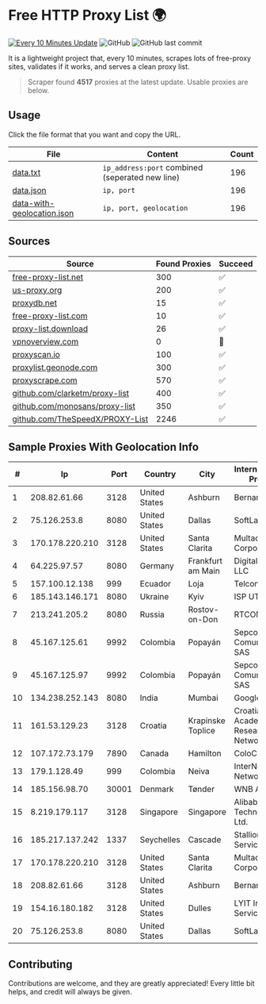 
# Free HTTP Proxy List 🌍

[![Every 10 Minutes Update](https://github.com/mertguvencli/http-proxy-list/actions/workflows/main.yml/badge.svg?branch=main)](https://github.com/mertguvencli/http-proxy-list/actions/workflows/main.yml)
![GitHub](https://img.shields.io/github/license/mertguvencli/http-proxy-list)
![GitHub last commit](https://img.shields.io/github/last-commit/mertguvencli/http-proxy-list)

It is a lightweight project that, every 10 minutes, scrapes lots of free-proxy sites, validates if it works, and serves a clean proxy list.


> Scraper found **4517** proxies at the latest update. Usable proxies are below.

## Usage

Click the file format that you want and copy the URL.


|File|Content|Count|
|----|-------|-----|
|[data.txt](https://raw.githubusercontent.com/mertguvencli/http-proxy-list/main/proxy-list/data.txt)|`ip_address:port` combined (seperated new line)|196|
|[data.json](https://raw.githubusercontent.com/mertguvencli/http-proxy-list/main/proxy-list/data.json)|`ip, port`|196|
|[data-with-geolocation.json](https://raw.githubusercontent.com/mertguvencli/http-proxy-list/main/proxy-list/data-with-geolocation.json)|`ip, port, geolocation`|196|

## Sources

|Source|Found Proxies|Succeed|
|------|-------------|-------|
|[free-proxy-list.net](https://free-proxy-list.net)|300|✅|
|[us-proxy.org](https://www.us-proxy.org)|200|✅|
|[proxydb.net](http://proxydb.net)|15|✅|
|[free-proxy-list.com](https://free-proxy-list.com/?page=&port=&type%5B%5D=http&type%5B%5D=https&up_time=0&search=Search)|10|✅|
|[proxy-list.download](https://www.proxy-list.download/HTTP)|26|✅|
|[vpnoverview.com](https://vpnoverview.com/privacy/anonymous-browsing/free-proxy-servers)|0|🚫|
|[proxyscan.io](https://www.proxyscan.io)|100|✅|
|[proxylist.geonode.com](https://proxylist.geonode.com/api/proxy-list?limit=300&page=1&sort_by=lastChecked&sort_type=desc&protocols=http,https)|300|✅|
|[proxyscrape.com](https://api.proxyscrape.com/v2/?request=displayproxies&protocol=http&timeout=10000&country=all&ssl=all&anonymity=all)|570|✅|
|[github.com/clarketm/proxy-list](https://raw.githubusercontent.com/clarketm/proxy-list/master/proxy-list-raw.txt)|400|✅|
|[github.com/monosans/proxy-list](https://raw.githubusercontent.com/monosans/proxy-list/main/proxies/http.txt)|350|✅|
|[github.com/TheSpeedX/PROXY-List](https://raw.githubusercontent.com/TheSpeedX/PROXY-List/master/http.txt)|2246|✅|


## Sample Proxies With Geolocation Info

|#|Ip|Port|Country|City|Internet Service Provider|
|-|--|----|-------|----|-------------------------|
|1|208.82.61.66|3128|United States|Ashburn|Bernardi Sounds|
|2|75.126.253.8|8080|United States|Dallas|SoftLayer|
|3|170.178.220.210|3128|United States|Santa Clarita|Multacom Corporation|
|4|64.225.97.57|8080|Germany|Frankfurt am Main|DigitalOcean, LLC|
|5|157.100.12.138|999|Ecuador|Loja|Telconet S.A|
|6|185.143.146.171|8080|Ukraine|Kyiv|ISP UTELS|
|7|213.241.205.2|8080|Russia|Rostov-on-Don|RTCOMM-YUG|
|8|45.167.125.61|9992|Colombia|Popayán|Sepcom Comunicaciones SAS|
|9|45.167.125.97|9992|Colombia|Popayán|Sepcom Comunicaciones SAS|
|10|134.238.252.143|8080|India|Mumbai|Google LLC|
|11|161.53.129.23|3128|Croatia|Krapinske Toplice|Croatian Academic and Research Network|
|12|107.172.73.179|7890|Canada|Hamilton|ColoCrossing|
|13|179.1.128.49|999|Colombia|Neiva|InterNexa Global Network|
|14|185.156.98.70|30001|Denmark|Tønder|WNB A/S|
|15|8.219.179.117|3128|Singapore|Singapore|Alibaba (US) Technology Co., Ltd.|
|16|185.217.137.242|1337|Seychelles|Cascade|Stallion Network Services Limited|
|17|170.178.220.210|3128|United States|Santa Clarita|Multacom Corporation|
|18|208.82.61.66|3128|United States|Ashburn|Bernardi Sounds|
|19|154.16.180.182|3128|United States|Dulles|LYIT Internet Services|
|20|75.126.253.8|8080|United States|Dallas|SoftLayer|



## Contributing

Contributions are welcome, and they are greatly appreciated! Every
little bit helps, and credit will always be given.

